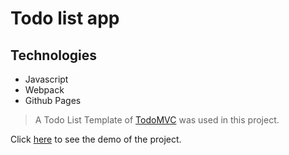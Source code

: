 # Todo list app

## Technologies

* Javascript
* Webpack
* Github Pages

> A Todo List Template of [TodoMVC](https://todomvc.com/) was used in this project.

Click [here](https://amontalvof.github.io/javascript-todo-list/) to see the demo of the project.
